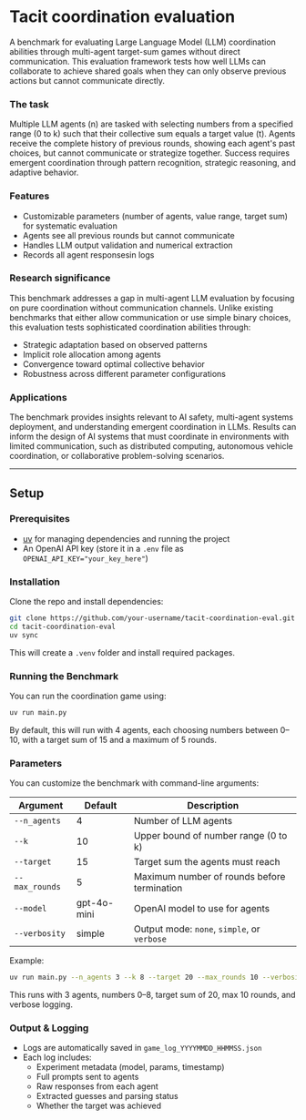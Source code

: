 
# Tacit coordination evaluation

A benchmark for evaluating Large Language Model (LLM) coordination abilities through multi-agent target-sum games without direct communication. This evaluation framework tests how well LLMs can collaborate to achieve shared goals when they can only observe previous actions but cannot communicate directly.

### The task

Multiple LLM agents (n) are tasked with selecting numbers from a specified range (0 to k) such that their collective sum equals a target value (t). Agents receive the complete history of previous rounds, showing each agent's past choices, but cannot communicate or strategize together. Success requires emergent coordination through pattern recognition, strategic reasoning, and adaptive behavior.

### Features

- Customizable parameters (number of agents, value range, target sum) for systematic evaluation
- Agents see all previous rounds but cannot communicate
- Handles LLM output validation and numerical extraction
- Records all agent responsesin logs

### Research significance

This benchmark addresses a gap in multi-agent LLM evaluation by focusing on pure coordination without communication channels. Unlike existing benchmarks that either allow communication or use simple binary choices, this evaluation tests sophisticated coordination abilities through:

- Strategic adaptation based on observed patterns
- Implicit role allocation among agents  
- Convergence toward optimal collective behavior
- Robustness across different parameter configurations

### Applications

The benchmark provides insights relevant to AI safety, multi-agent systems deployment, and understanding emergent coordination in LLMs. Results can inform the design of AI systems that must coordinate in environments with limited communication, such as distributed computing, autonomous vehicle coordination, or collaborative problem-solving scenarios.

---

## Setup

### Prerequisites
- [uv](https://github.com/astral-sh/uv) for managing dependencies and running the project  
- An OpenAI API key (store it in a `.env` file as `OPENAI_API_KEY="your_key_here"`)  

### Installation
Clone the repo and install dependencies:

```bash
git clone https://github.com/your-username/tacit-coordination-eval.git
cd tacit-coordination-eval
uv sync
```

This will create a `.venv` folder and install required packages.

### Running the Benchmark
You can run the coordination game using:

```bash
uv run main.py
```

By default, this will run with 4 agents, each choosing numbers between 0–10, with a target sum of 15 and a maximum of 5 rounds.

### Parameters
You can customize the benchmark with command-line arguments:

| Argument        | Default       | Description |
|-----------------|---------------|-------------|
| `--n_agents`    | 4             | Number of LLM agents |
| `--k`           | 10            | Upper bound of number range (0 to k) |
| `--target`      | 15            | Target sum the agents must reach |
| `--max_rounds`  | 5             | Maximum number of rounds before termination |
| `--model`       | gpt-4o-mini   | OpenAI model to use for agents |
| `--verbosity`   | simple        | Output mode: `none`, `simple`, or `verbose` |

Example:

```bash
uv run main.py --n_agents 3 --k 8 --target 20 --max_rounds 10 --verbosity verbose
```

This runs with 3 agents, numbers 0–8, target sum of 20, max 10 rounds, and verbose logging.

### Output & Logging
- Logs are automatically saved in `game_log_YYYYMMDD_HHMMSS.json`  
- Each log includes:
  - Experiment metadata (model, params, timestamp)  
  - Full prompts sent to agents  
  - Raw responses from each agent  
  - Extracted guesses and parsing status  
  - Whether the target was achieved  


